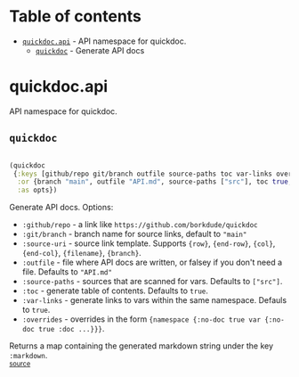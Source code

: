 # Table of contents
-  [`quickdoc.api`](#quickdocapi)  - API namespace for quickdoc.
    -  [`quickdoc`](#quickdoc) - Generate API docs
# quickdoc.api 


API namespace for quickdoc.



## `quickdoc`
``` clojure

(quickdoc
 {:keys [github/repo git/branch outfile source-paths toc var-links overrides],
  :or {branch "main", outfile "API.md", source-paths ["src"], toc true, var-links true},
  :as opts})
```


Generate API docs. Options:
  * `:github/repo` -  a link like `https://github.com/borkdude/quickdoc`
  * `:git/branch` - branch name for source links, default to `"main"`
  * `:source-uri` - source link template. Supports `{row}`, `{end-row}`, `{col}`, `{end-col}`, `{filename}`, `{branch}`.
  * `:outfile` - file where API docs are written, or falsey if you don't need a file. Defaults to `"API.md"`
  * `:source-paths` - sources that are scanned for vars. Defaults to `["src"]`.
  * `:toc` - generate table of contents. Defaults to `true`.
  * `:var-links` - generate links to vars within the same namespace. Defauls to `true`.
  * `:overrides` - overrides in the form `{namespace {:no-doc true var {:no-doc true :doc ...}}}`.

  Returns a map containing the generated markdown string under the key `:markdown`.
<br><sub>[source](https://github.com/borkdude/quickdoc/blob/main/src/quickdoc/api.cljc#L9-L76)</sub>
